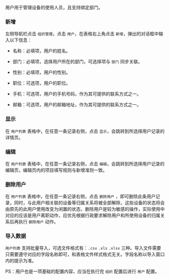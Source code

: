 用户用于管理设备的使用人员，且支持绑定部门。

### 新增

左侧导航栏点击 `组织管理`，点击 `用户`，在表格右上角点击 `新增`，弹出的对话框中输入以下信息：

- 名称：必填项，用户的姓名。

- 部门：必填项，选择用户所在的部门，可选择项与 `部门` 同步关联。

- 性别：必填项，用户的性别。

- 职位：可选项，用户的职位。

- 手机：可选项，用户的手机号码，作为其可提供的联系方式之一。

- 邮箱：可选项，用户的邮箱地址，作为其可提供的联系方式之一。

### 显示

在 `用户列表` 表格中，在任意一条记录右侧，点击 `显示`，会跳转到所选择用户记录的详情页。

### 编辑

在 `用户列表` 表格中，在任意一条记录右侧，点击 `编辑`，会跳转到所选择用户记录的编辑页，编辑页内的项目填写规则与新增准则一致。

### 删除用户

在 `用户列表` 表格中，在任意一条记录右侧，点击 `删除用户`
，即可删除此条用户记录，同时，与此用户相关联的设备等归属关系将被全部解除，这些设备的状态将会由原先的此用户使用改变为闲置的状态，删除用户是较为敏感的操作，实际使用中对应的应该是用户离职动作，应优先根据行政要求解除用户和所使用设备的归属关系后再执行 `删除用户`
动作。

### 导入数据

`用户列表` 支持批量导入，可选文件格式有：`.csv` `.xls` `.xlsx` 三种。导入文件需要只需要遵守对应的字段名称即可，和表格文件样式格式无关。字段名称以导入窗口内的提示为准。

PS：用户也是一项基础的配置内容，应当在执行完 `组织` 配置后进行 `用户` 配置。
